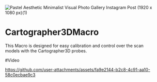![Pastel Aesthetic Minimalist Visual Photo Gallery Instagram Post (1920 x 1080 px)(1)](https://github.com/user-attachments/assets/9366e920-5826-476a-b998-ef8317789a6b)

# Cartographer3DMacro
This Macro is designed for easy calibration and control over the scan models with the Cartographer3D probes.


#Video




https://github.com/user-attachments/assets/fa9e2144-b2c8-4c91-aa10-58c0ecbae9c3


